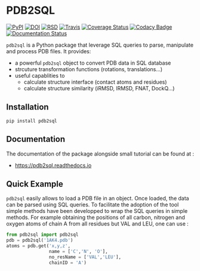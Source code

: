 # PDB2SQL

[![PyPI](https://img.shields.io/pypi/v/pdb2sql)](https://pypi.org/project/pdb2sql/)
[![DOI](https://zenodo.org/badge/DOI/10.5281/zenodo.3232887.svg)](https://doi.org/10.5281/zenodo.3232887)
[![RSD](https://img.shields.io/badge/RSD-pdb2sql-red)](https://research-software.nl/software/pdb2sql)
[![Travis](https://secure.travis-ci.org/DeepRank/pdb2sql.svg?branch=master)](https://travis-ci.org/DeepRank/pdb2sql)
[![Coverage Status](https://coveralls.io/repos/github/DeepRank/pdb2sql/badge.svg)](https://coveralls.io/github/DeepRank/pdb2sql)
[![Codacy Badge](https://api.codacy.com/project/badge/Grade/7cce335b21cc49d6bb3ff9878d6ac904)](https://www.codacy.com/manual/CunliangGeng/pdb2sql?utm_source=github.com&utm_medium=referral&utm_content=DeepRank/pdb2sql&utm_campaign=Badge_Grade)
[![Documentation Status](https://readthedocs.org/projects/pdb2sql/badge/?version=latest)](https://pdb2sql.readthedocs.io/en/latest/?badge=latest)

`pdb2sql` is a Python package that leverage SQL queries to parse, manipulate and process PDB files. It provides:

-   a powerful `pdb2sql` object to convert PDB data in SQL database
-   strcuture transformation functions (rotations, translations...)
-   useful capablities to
    -   calculate structure interface (contact atoms and residues)
    -   calculate structure similarity (iRMSD, lRMSD, FNAT, DockQ...)

## Installation

```
pip install pdb2sql
```

## Documentation
The documentation of the package alongside small tutorial can be found at :
-  <https://pdb2sql.readthedocs.io>

## Quick Example

`pdb2sql` easily allows to load a PDB file in an object. Once loaded, the data can be parsed using SQL queries. To facilitate the adoption of the tool simple methods have been developped to wrap the SQL queries in simple methods. For example obtaining the positions of all carbon, nitrogen and oxygen atoms of chain A from all residues but VAL and LEU, one can use :

```python
from pdb2sql import pdb2sql
pdb = pdb2sql('1AK4.pdb')
atoms = pdb.get('x,y,z',
                name = ['C','N', 'O'],
                no_resName = ['VAL','LEU'],
                chainID = 'A')
```
